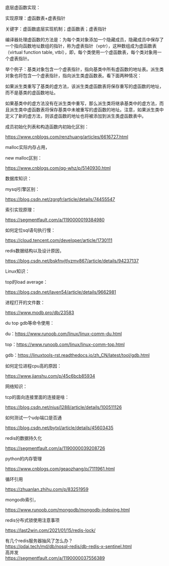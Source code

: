 底层虚函数实现：

实现原理：虚函数表+虚表指针

关键字：虚函数底层实现机制；虚函数表；虚表指针

编译器处理虚函数的方法是：为每个类对象添加一个隐藏成员，隐藏成员中保存了一个指向函数地址数组的指针，称为虚表指针（vptr），这种数组成为虚函数表（virtual function table, vtbl），即，每个类使用一个虚函数表，每个类对象用一个虚表指针。

举个例子：基类对象包含一个虚表指针，指向基类中所有虚函数的地址表。派生类对象也将包含一个虚表指针，指向派生类虚函数表。看下面两种情况：

如果派生类重写了基类的虚方法，该派生类虚函数表将保存重写的虚函数的地址，而不是基类的虚函数地址。

如果基类中的虚方法没有在派生类中重写，那么派生类将继承基类中的虚方法，而且派生类中虚函数表将保存基类中未被重写的虚函数的地址。注意，如果派生类中定义了新的虚方法，则该虚函数的地址也将被添加到派生类虚函数表中。



成员初始化列表和构造函数内初始化区别：

https://www.cnblogs.com/renzhuang/articles/6616727.html

malloc实际内存占用，

new malloc区别：

https://www.cnblogs.com/qg-whz/p/5140930.html

数据库知识：

mysql引擎区别：

https://blog.csdn.net/zgrgfr/article/details/74455547

索引实现原理：

https://segmentfault.com/a/1190000019384980

如何定位sql语句执行慢：

https://cloud.tencent.com/developer/article/1730111

redis数据结构以及设计原因，

https://blog.csdn.net/bskfnvjtlyzmv867/article/details/94237137

Linux知识：

top的load average：

https://blog.csdn.net/laven54/article/details/9662981

进程打开的文件数：

https://www.modb.pro/db/23583

du top gdb等命令使用：

du：https://www.runoob.com/linux/linux-comm-du.html

top：https://www.runoob.com/linux/linux-comm-top.html

gdb：https://linuxtools-rst.readthedocs.io/zh_CN/latest/tool/gdb.html

如何定位进程cpu高的原因：

https://www.jianshu.com/p/45c6bcb85934

网络知识：

tcp的面向连接里面的连接是啥：

https://blog.csdn.net/niusi1288/article/details/100511126

如何测试一个udp端口是否通

https://blog.csdn.net/bytxl/article/details/45603435

redis的数据持久化

https://segmentfault.com/a/1190000039208726

python的内存管理

https://www.cnblogs.com/geaozhang/p/7111961.html

循环引用

https://zhuanlan.zhihu.com/p/83251959

mongodb索引，

https://www.runoob.com/mongodb/mongodb-indexing.html

redis分布式锁使用注意事项

https://last2win.com/2021/01/15/redis-lock/

有几个redis服务器抽风了怎么办？  
https://pdai.tech/md/db/nosql-redis/db-redis-x-sentinel.html   
高并发  
https://segmentfault.com/a/1190000037556389





